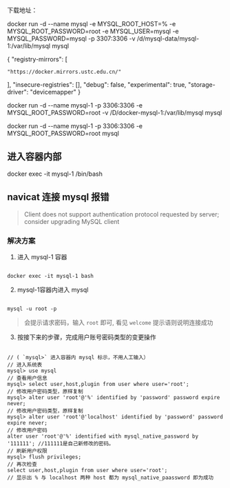 下载地址：

docker run -d --name mysql -e MYSQL_ROOT_HOST=% -e MYSQL_ROOT_PASSWORD=root -e MYSQL_USER=mysql -e MYSQL_PASSWORD=mysql -p 3307:3306 -v /d/mysql-data/mysql-1:/var/lib/mysql mysql

{
  "registry-mirrors": [

    "https://docker.mirrors.ustc.edu.cn/"

  ], 
  "insecure-registries": [], 
  "debug": false, 
  "experimental": true, 
  "storage-driver": "devicemapper"
}

docker run -d --name mysql-1 -p 3306:3306 -e MYSQL_ROOT_PASSWORD=root -v /D/docker-mysql-1:/var/lib/mysql mysql

docker run -d --name mysql-1 -p 3306:3306 -e MYSQL_ROOT_PASSWORD=root  mysql

## 进入容器内部 

docker exec -it mysql-1  /bin/bash
 

## navicat 连接 mysql 报错

> Client does not support authentication protocol requested by server; consider upgrading MySQL client

### 解决方案

1. 进入 mysql-1 容器

``` 

docker exec -it mysql-1 bash
```

2. mysql-1容器内进入 mysql

``` 

mysql -u root -p 
```

> 会提示请求密码，输入 `root` 即可, 看见 `welcome` 提示语则说明连接成功

3. 按接下来的步骤，完成用户账号密码类型的变更操作

``` 

// ( `mysql>` 进入容器内 mysql 标示，不用人工输入）
// 进入系统表
mysql> use mysql
// 查看用户信息 
mysql> select user,host,plugin from user where user='root';
// 修改用户密码类型，原样复制
mysql> alter user 'root'@'%' identified by 'password' password expire never;
// 修改用户密码类型，原样复制
mysql> alter user 'root'@'localhost' identified by 'password' password expire never;
// 修改用户密码
alter user 'root'@'%' identified with mysql_native_password by '111111'; //111111是自己新修改的密码。
// 刷新用户权限
mysql> flush privileges;
// 再次检查
select user,host,plugin from user where user='root';
// 显示出 % 与 localhost 两种 host 都为 mysql_native_paassword 即为成功
```
